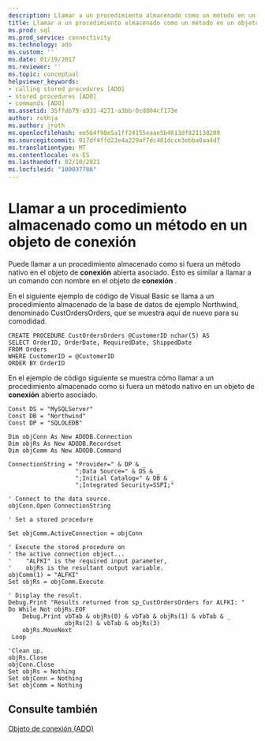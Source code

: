 ```yaml
---
description: Llamar a un procedimiento almacenado como un método en un objeto de conexión
title: Llamar a un procedimiento almacenado como un método en un objeto de conexión | Microsoft Docs
ms.prod: sql
ms.prod_service: connectivity
ms.technology: ado
ms.custom: ''
ms.date: 01/19/2017
ms.reviewer: ''
ms.topic: conceptual
helpviewer_keywords:
- calling stored procedures [ADO]
- stored procedures [ADO]
- commands [ADO]
ms.assetid: 35ffdb79-a931-4271-a3bb-0cd804cf173e
author: rothja
ms.author: jroth
ms.openlocfilehash: ee564f90e5a1ff24155eaae5b4613df821138209
ms.sourcegitcommit: 917df4ffd22e4a229af7dc481dcce3ebba0aa4d7
ms.translationtype: MT
ms.contentlocale: es-ES
ms.lasthandoff: 02/10/2021
ms.locfileid: "100037786"
---
```

# <a name="calling-a-stored-procedure-as-a-method-on-a-connection-object"></a>Llamar a un procedimiento almacenado como un método en un objeto de conexión
Puede llamar a un procedimiento almacenado como si fuera un método nativo en el objeto de **conexión** abierta asociado. Esto es similar a llamar a un comando con nombre en el objeto de **conexión** .  
  
 En el siguiente ejemplo de código de Visual Basic se llama a un procedimiento almacenado de la base de datos de ejemplo Northwind, denominado CustOrdersOrders, que se muestra aquí de nuevo para su comodidad.  
  
```  
CREATE PROCEDURE CustOrdersOrders @CustomerID nchar(5) AS  
SELECT OrderID, OrderDate, RequiredDate, ShippedDate  
FROM Orders  
WHERE CustomerID = @CustomerID  
ORDER BY OrderID  
```  
  
 En el ejemplo de código siguiente se muestra cómo llamar a un procedimiento almacenado como si fuera un método nativo en un objeto de **conexión** abierto asociado.  
  
```  
Const DS = "MySQLServer"  
Const DB = "Northwind"  
Const DP = "SQLOLEDB"  
  
Dim objConn As New ADODB.Connection  
Dim objRs As New ADODB.Recordset  
Dim objComm As New ADODB.Command  
  
ConnectionString = "Provider=" & DP & _  
                   ";Data Source=" & DS & _  
                   ";Initial Catalog=" & DB & _  
                   ";Integrated Security=SSPI;"  
  
' Connect to the data source.  
objConn.Open ConnectionString  
  
' Set a stored procedure  
  
Set objComm.ActiveConnection = objConn  
  
' Execute the stored procedure on  
' the active connection object...  
'    "ALFKI" is the required input parameter,  
'    objRs is the resultant output variable.  
objComm(1) = "ALFKI"
Set objRs = objComm.Execute

' Display the result.  
Debug.Print "Results returned from sp_CustOrdersOrders for ALFKI: "  
Do While Not objRs.EOF  
    Debug.Print vbTab & objRs(0) & vbTab & objRs(1) & vbTab & _  
                objRs(2) & vbTab & objRs(3)  
    objRs.MoveNext  
 Loop  
  
'Clean up.  
objRs.Close  
objConn.Close  
Set objRs = Nothing  
Set objConn = Nothing  
Set objComm = Nothing  
```  
  
## <a name="see-also"></a>Consulte también  
 [Objeto de conexión (ADO)](../../reference/ado-api/connection-object-ado.md)
